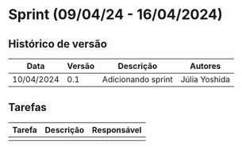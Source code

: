 # Sprint (09/04/24 - 16/04/2024)

## Histórico de versão

|Data|Versão|Descrição|Autores|
|--|--|--|--|
|10/04/2024|0.1|Adicionando sprint|Júlia Yoshida|

## Tarefas

|Tarefa|Descrição|Responsável|
|--|--|--|
||||
